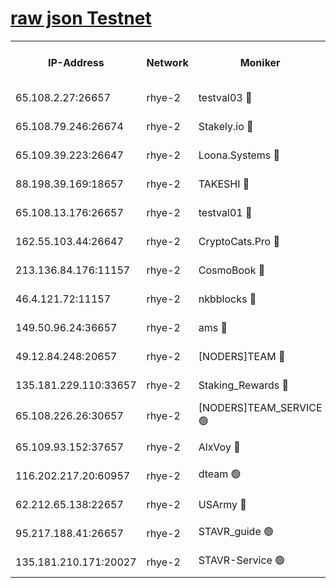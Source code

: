 
[raw json Testnet](https://rpc-check.quickt.stavr.tech/quickt/rpc-quickt-result.json)
=


<table><tr><th>IP-Address</th><th>Network</th><th>Moniker</th><th>Latest Block Height</th><th>Earliest Block Height</th><th>Catching Up</th><th>Tx Index</th><th>Voting Power</th><th>Scan Time</th></tr><tr><td>65.108.2.27:26657</td><td>rhye-2</td><td>testval03 🔴</td><td>1189724</td><td>1</td><td>False</td><td>on</td><td>11002050</td><td>2024-03-10T16:53:04.604374332UTC</td></tr><tr><td>65.108.79.246:26674</td><td>rhye-2</td><td>Stakely.io 🔴</td><td>1189724</td><td>1</td><td>False</td><td>on</td><td>10010</td><td>2024-03-10T16:53:04.933235624UTC</td></tr><tr><td>65.109.39.223:26647</td><td>rhye-2</td><td>Loona.Systems 🔴</td><td>1189725</td><td>1</td><td>False</td><td>off</td><td>86949</td><td>2024-03-10T16:53:09.889092134UTC</td></tr><tr><td>88.198.39.169:18657</td><td>rhye-2</td><td>TAKESHI 🔴</td><td>1189725</td><td>1</td><td>False</td><td>off</td><td>40542</td><td>2024-03-10T16:53:10.518742980UTC</td></tr><tr><td>65.108.13.176:26657</td><td>rhye-2</td><td>testval01 🔴</td><td>1189725</td><td>1</td><td>False</td><td>on</td><td>13082010</td><td>2024-03-10T16:53:11.497516664UTC</td></tr><tr><td>162.55.103.44:26647</td><td>rhye-2</td><td>CryptoCats.Pro 🔴</td><td>1189731</td><td>1</td><td>False</td><td>off</td><td>9999</td><td>2024-03-10T16:53:43.374053799UTC</td></tr><tr><td>213.136.84.176:11157</td><td>rhye-2</td><td>CosmoBook 🔴</td><td>1189730</td><td>65301</td><td>False</td><td>off</td><td>1520417</td><td>2024-03-10T16:53:37.034770308UTC</td></tr><tr><td>46.4.121.72:11157</td><td>rhye-2</td><td>nkbblocks 🔴</td><td>1189722</td><td>70101</td><td>False</td><td>off</td><td>81084</td><td>2024-03-10T16:52:57.530891292UTC</td></tr><tr><td>149.50.96.24:36657</td><td>rhye-2</td><td>ams 🔴</td><td>1189728</td><td>133501</td><td>False</td><td>on</td><td>10732</td><td>2024-03-10T16:53:26.608978571UTC</td></tr><tr><td>49.12.84.248:20657</td><td>rhye-2</td><td>[NODERS]TEAM 🔴</td><td>1189727</td><td>146001</td><td>False</td><td>on</td><td>59690</td><td>2024-03-10T16:53:24.258330277UTC</td></tr><tr><td>135.181.229.110:33657</td><td>rhye-2</td><td>Staking_Rewards 🔴</td><td>1189725</td><td>149101</td><td>False</td><td>on</td><td>9900</td><td>2024-03-10T16:53:10.271086200UTC</td></tr><tr><td>65.108.226.26:30657</td><td>rhye-2</td><td>[NODERS]TEAM_SERVICE 🟢</td><td>1189725</td><td>241501</td><td>False</td><td>on</td><td>0</td><td>2024-03-10T16:53:11.161265378UTC</td></tr><tr><td>65.109.93.152:37657</td><td>rhye-2</td><td>AlxVoy 🔴</td><td>1189723</td><td>315173</td><td>False</td><td>on</td><td>150351</td><td>2024-03-10T16:53:01.964280642UTC</td></tr><tr><td>116.202.217.20:60957</td><td>rhye-2</td><td>dteam 🟢</td><td>1189724</td><td>421794</td><td>False</td><td>on</td><td>0</td><td>2024-03-10T16:53:07.530461876UTC</td></tr><tr><td>62.212.65.138:22657</td><td>rhye-2</td><td>USArmy 🔴</td><td>1129000</td><td>1102501</td><td>False</td><td>on</td><td>58774</td><td>2024-03-10T16:53:04.288980525UTC</td></tr><tr><td>95.217.188.41:26657</td><td>rhye-2</td><td>STAVR_guide 🟢</td><td>1189725</td><td>1176001</td><td>False</td><td>on</td><td>0</td><td>2024-03-10T16:53:10.825779022UTC</td></tr><tr><td>135.181.210.171:20027</td><td>rhye-2</td><td>STAVR-Service 🟢</td><td>1189727</td><td>1188001</td><td>False</td><td>on</td><td>0</td><td>2024-03-10T16:53:21.972592543UTC</td></tr></table>